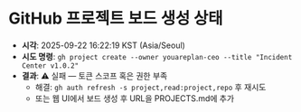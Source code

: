 # GitHub 프로젝트 보드 생성 상태
- **시각**: 2025-09-22 16:22:19 KST (Asia/Seoul)
- **시도 명령**: `gh project create --owner youareplan-ceo --title "Incident Center v1.0.2"`
- **결과**: ⚠️ 실패 — 토큰 스코프 혹은 권한 부족
  - 해결: `gh auth refresh -s project,read:project,repo` 후 재시도
  - 또는 웹 UI에서 보드 생성 후 URL을 PROJECTS.md에 추가
